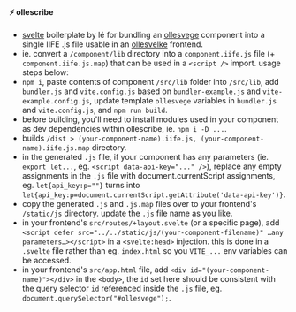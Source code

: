 #### ⚡️ ollescribe

- [svelte](https://kit.svelte.dev/) boilerplate by lé for bundling an [ollesvege](https://github.com/lefrost/ollesvege) component into a single IIFE .js file usable in an [ollesvelke](https://github.com/lefrost/ollesvelke) frontend.
- ie. convert a `/component/lib` directory into a `component.iife.js` file (+ `component.iife.js.map`) that can be used in a `<script />` import. usage steps below:
- `npm i`, paste contents of component `/src/lib` folder into `/src/lib`, add `bundler.js` and `vite.config.js` based on `bundler-example.js` and `vite-example.config.js`, update template `ollesvege` variables in `bundler.js` and `vite.config.js`, and `npm run build`.
- before building, you'll need to install modules used in your component as dev dependencies within ollescribe, ie. `npm i -D ...`.
- builds `/dist > (your-component-name).iife.js, (your-component-name).iife.js.map` directory.
- in the generated `.js` file, if your component has any parameters (ie. `export let...`, eg. `<script data-api-key="..." />`), replace any empty assignments in the `.js` file with document.currentScript assignments, eg. `let{api_key:p=""}` turns into `let{api_key:p=document.currentScript.getAttribute('data-api-key')}`.
- copy the generated `.js` and `.js.map` files over to your frontend's `/static/js` directory. update the `.js` file name as you like.
- in your frontend's `src/routes/+layout.svelte` (or a specific page), add `<script defer src="../../static/js/(your-component-filename)" …any parameters…></script>` in a `<svelte:head>` injection. this is done in a `.svelte` file rather than eg. `index.html` so you `VITE_...` env variables can be accessed.
- in your frontend's `src/app.html` file, add `<div id="(your-component-name)"></div>` in the `<body>`, the `id` set here should be consistent with the query selector `id` referenced inside the `.js` file, eg. `document.querySelector("#ollesvege");`.